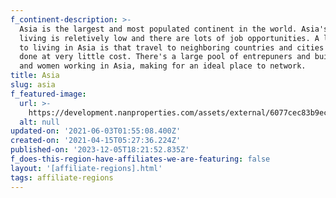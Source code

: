 ```yaml
---
f_continent-description: >-
  Asia is the largest and most populated continent in the world. Asia's cost of
  living is reletively low and there are lots of job opportunities. A large draw
  to living in Asia is that travel to neighboring countries and cities can be
  done at very little cost. There's a large pool of entrepuners and buissnes men
  and women working in Asia, making for an ideal place to network.
title: Asia
slug: asia
f_featured-image:
  url: >-
    https://development.nanproperties.com/assets/external/6077cec83b9ec967bb51d0dd_602f64f266962content_global-properties-asia.jpeg
  alt: null
updated-on: '2021-06-03T01:55:08.400Z'
created-on: '2021-04-15T05:27:36.224Z'
published-on: '2023-12-05T18:21:52.835Z'
f_does-this-region-have-affiliates-we-are-featuring: false
layout: '[affiliate-regions].html'
tags: affiliate-regions
---
```



